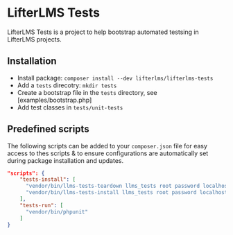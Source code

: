 LifterLMS Tests
===============

LifterLMS Tests is a project to help bootstrap automated testsing in LifterLMS projects.

## Installation

+ Install package: `composer install --dev lifterlms/lifterlms-tests`
+ Add a `tests` direcotry: `mkdir tests`
+ Create a bootstrap file in the `tests` directory, see [examples/bootstrap.php]
+ Add test classes in `tests/unit-tests`

## Predefined scripts

The following scripts can be added to your `composer.json` file for easy access to thes scripts & to ensure configurations are automatically set during package installation and updates.

```json
"scripts": {
    "tests-install": [
      "vendor/bin/llms-tests-teardown llms_tests root password localhost",
      "vendor/bin/llms-tests-install llms_tests root password localhost nightly"
    ],
    "tests-run": [
      "vendor/bin/phpunit"
    ]
}
```
